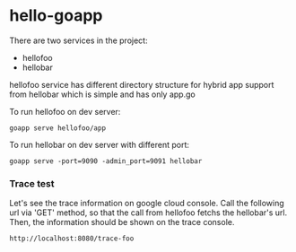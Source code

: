 # hello-goapp

There are two services in the project:

* hellofoo
* hellobar

hellofoo service has different directory structure for hybrid app support from hellobar which is simple and has only app.go

To run hellofoo on dev server:

    goapp serve hellofoo/app


To run hellobar on dev server with different port:

    goapp serve -port=9090 -admin_port=9091 hellobar
    

### Trace test

Let's see the trace information on google cloud console.
Call the following url via 'GET' method, so that the call from hellofoo fetchs the hellobar's url.
Then, the information should be shown on the trace console.

    http://localhost:8080/trace-foo

